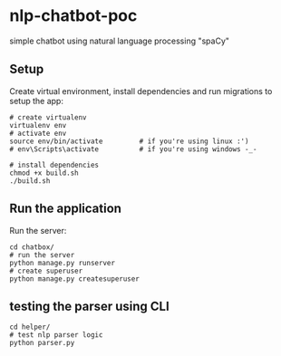 # nlp-chatbot-poc
simple chatbot using natural language processing "spaCy"
## Setup

Create virtual environment, install dependencies and run migrations to setup the app:
```
# create virtualenv
virtualenv env
# activate env
source env/bin/activate         # if you're using linux :')
# env\Scripts\activate          # if you're using windows -_-

# install dependencies
chmod +x build.sh
./build.sh
```

## Run the application

Run the server:

```
cd chatbox/
# run the server
python manage.py runserver
# create superuser
python manage.py createsuperuser
```
## testing the parser using CLI
```
cd helper/
# test nlp parser logic
python parser.py
```
